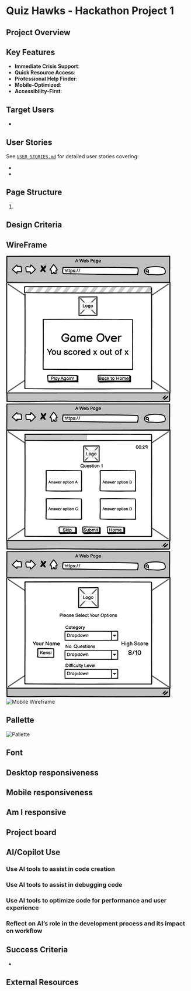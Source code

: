 # Quiz Hawks - Hackathon Project 1

## Project Overview



## Key Features

- **Immediate Crisis Support**: 
- **Quick Resource Access**: 
- **Professional Help Finder**: 
- **Mobile-Optimized**: 
- **Accessibility-First**: 

## Target Users

- 

## User Stories

See [`USER_STORIES.md`](./USER_STORIES.md) for detailed user stories covering:

- 
-
## Page Structure

1. 




## Design Criteria

## WireFrame
![Desktop Wireframe1](<assets/images/wireframe1.png>)
![Desktop Wireframe2](<assets/images/wireframe2.png>)
![Desktop Wireframe3](<assets/images/wireframe3.png>)
![Mobile Wireframe](<assets/Images/New Wireframe 2.png>)
## Pallette
![Pallette](assets/Images/Pallette.png)

<!-- #6C63FF #36344a #2e2c3e #36344a #bb485f #a33d52 #827bff -->

## Font


  

## Desktop responsiveness

## Mobile responsiveness


## Am I responsive


## Project board



## AI/Copilot Use
### Use AI tools to assist in code creation

### Use AI tools to assist in debugging code

### Use AI tools to optimize code for performance and user experience

### Reflect on AI’s role in the development process and its impact on workflow



## Success Criteria

- 


## External Resources 



